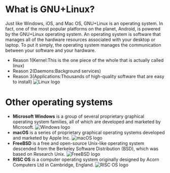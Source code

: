 # What is GNU+Linux?
Just like Windows, iOS, and Mac OS, GNU+Linux is an operating system. In fact, one of the most popular platforms on the planet, Android, is powered by the GNU+Linux operating system. An operating system is software that manages all of the hardware resources associated with your desktop or laptop. To put it simply, the operating system manages the communication between your software and your hardware.
* Reason 1(Kernel:This is the one piece of the whole that is actually called linux)
* Reason 2(Daemons:Background services)
* Reason 3(Applications:Thousands of high-quality software that are easy to install)
![Linux logo](https://bit.ly/3d2vZfC)
# Other operating systems
* **Microsoft Windows** is a group of several proprietary graphical operating system families, all of which are developed and marketed by Microsoft.
![Windows logo](https://bit.ly/3fWOzYw)
* **macOS** is a series of proprietary graphical operating systems developed and marketed by Apple Inc.
![macOS logo](https://bit.ly/3uzwCn1)
* **FreeBSD** is a free and open-source Unix-like operating system descended from the Berkeley Software Distribution (BSD), which was based on Research Unix.
![FreeBSD logo](https://bit.ly/3mB64iA)
* **RISC OS** is a computer operating system originally designed by Acorn Computers Ltd in Cambridge, England.
![RISC OS logo](https://bit.ly/2PHB3xp)

